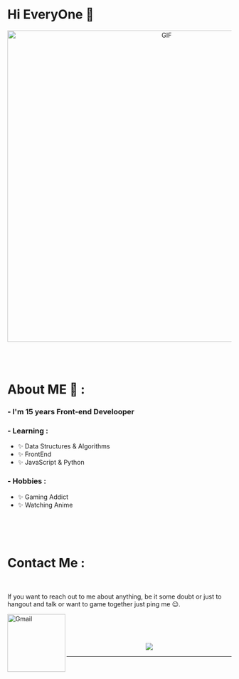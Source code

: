# Hi EveryOne 👋

<div align="center">
<img hight="300" width="700" alt="GIF" align="center" src="[[(https://tenor.com/view/hi-there-gif-24028235)](https://tenor.com/view/hi-there-gif-24028235)](https://tenor.com/bCNex.gif)">
</div>

</br>
</br>
</br>


# About ME 💬 :

### - I'm 15 years Front-end Develooper


### - Learning :
- ✨ Data Structures & Algorithms
- ✨ FrontEnd
- ✨ JavaScript & Python

### - Hobbies : 
- ✨ Gaming Addict
- ✨ Watching Anime


</br>
</br>
</br>





# Contact Me :

<p>
 </br>


If you want to reach out to me about anything, be it some doubt or just to hangout and talk or want to game together just ping me 😉.

<a href="mailto:max1mkasss.mail@gmail.com">
 <img align="left" alt="Gmail" width="130" hight="100" src="https://github.com/Xx-Ashutosh-xX/Xx-Ashutosh-xX/blob/master/assets/icons/gmail.png" />
</a>
</br>
</br>
</br>
</a>



<p align="center" >  
<img  src="[https://github-readme-stats.vercel.app/api?username=Xx-Ashutosh-xX&&show_icons=true&theme=radical](https://tenor.com/view/coding-typing-pc-laptop-power-gif-21599707)"/>
  </p>

*************
